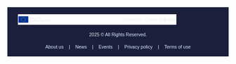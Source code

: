
<footer style="
  background-color: #1B1F3B; 
  color: white;
  padding: 1rem 1.5rem;
  font-family: 'Greycliff CF', sans-serif;
  font-size: 0.75em;
  display: flex;
  flex-direction: column;
  gap: 1rem;
">

  <div style="display: flex; align-items: center;">
    <img src='img/logo_bar.png' alt='DEDL Logo' style="height: 24px; margin-right: 12px;">
  </div>

  <div style="text-align: center;">
  <span style="color: #E6E9F0;">2025</span> <span style="color: #DFEDFF;">© All Rights Reserved.</span>
</div>
  <div style="display: flex; gap: 0.75rem; flex-wrap: wrap; justify-content: center;">
    <a href="https://destination-earth.eu/destination-earth/" style="color: #DFEDFF; text-decoration: none;">About us</a> |
    <a href="https://destination-earth.eu/news/" style="color: #DFEDFF; text-decoration: none;">News</a> |
    <a href="https://destination-earth.eu/event/" style="color: #DFEDFF; text-decoration: none;">Events</a> |
    <a href="https://destination-earth.eu/privacy-policy/" style="color: #DFEDFF; text-decoration: none;">Privacy policy</a> |
    <a href="https://destination-earth.eu/terms-of-use/" style="color: #DFEDFF; text-decoration: none;">Terms of use</a> 
  </div>
</div>


</footer>
